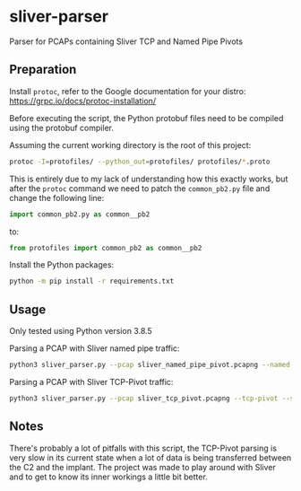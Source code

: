 # sliver-parser
Parser for PCAPs containing Sliver TCP and Named Pipe Pivots

## Preparation

Install `protoc`, refer to the Google documentation for your distro: https://grpc.io/docs/protoc-installation/

Before executing the script, the Python protobuf files need to be compiled using the protobuf compiler.

Assuming the current working directory is the root of this project:

```sh
protoc -I=protofiles/ --python_out=protofiles/ protofiles/*.proto
```

This is entirely due to my lack of understanding how this exactly works, but after the `protoc` command we need to patch the `common_pb2.py` file and change the following line:

```py
import common_pb2.py as common__pb2
```

to:

```py
from protofiles import common_pb2 as common__pb2
```

Install the Python packages:

```sh
python -m pip install -r requirements.txt
```

## Usage

Only tested using Python version 3.8.5

Parsing a PCAP with Sliver named pipe traffic:

```sh
python3 sliver_parser.py --pcap sliver_named_pipe_pivot.pcapng --named-pipe --sliver-output sliver_output.txt
```

Parsing a PCAP with Sliver TCP-Pivot traffic:

```sh
python3 sliver_parser.py --pcap sliver_tcp_pivot.pcapng --tcp-pivot --sliver-output sliver_output.txt
```

## Notes

There's probably a lot of pitfalls with this script, the TCP-Pivot parsing is very slow in its current state when a lot of data is being transferred between the C2 and the implant. The project was made to play around with Sliver and to get to know its inner workings a little bit better. 
